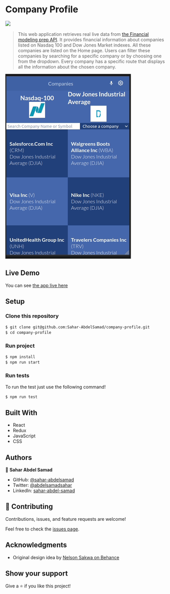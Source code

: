 # Company Profile

![](https://img.shields.io/badge/Microverse-blueviolet)

> This web application retrieves real live data from [the Financial modeling prep API](https://site.financialmodelingprep.com/developer/docs). It provides financial information about companies listed on Nasdaq 100 and Dow Jones Market indexes. All these companies are listed on the Home page.
> Users can filter these companies by searching for a specific company or by choosing one from the dropdown.
> Every company has a specific route that displays all the information about the chosen company.

![screenshot](./Screenshot.gif)

## Live Demo

You can see [the app live here](https://space-travelers-hub-pair-programming.netlify.app/)

## Setup

### Clone this repository

```bash
$ git clone git@github.com:Sahar-AbdelSamad/company-profile.git
$ cd company-profile
```

### Run project

```bash
$ npm install
$ npm run start
```
### Run tests

To run the test just use the following command!

```bash
$ npm run test
```

## Built With

- React
- Redux
- JavaScript
- CSS

## Authors

👤 **Sahar Abdel Samad**

- GitHub: [@sahar-abdelsamad](https://github.com/Sahar-AbdelSamad)
- Twitter: [@abdelsamadsahar](https://twitter.com/AbdelSamadSahar)
- LinkedIn: [sahar-abdel-samad](https://www.linkedin.com/in/sahar-abdel-samad/)

## 🤝 Contributing

Contributions, issues, and feature requests are welcome!

Feel free to check the [issues page](https://github.com/Sahar-AbdelSamad/company-profile/issues).

## Acknowledgments

- Original design idea by [Nelson Sakwa on Behance](https://www.behance.net/sakwadesignstudio)
## Show your support

Give a ⭐️ if you like this project!